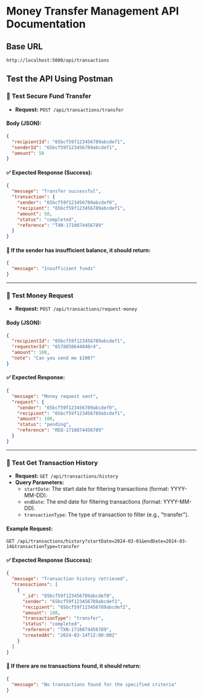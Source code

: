 # Money Transfer Management API Documentation

## Base URL
```
http://localhost:5000/api/transactions
```

## Test the API Using Postman

### 📌 Test Secure Fund Transfer
- **Request:** `POST /api/transactions/transfer`

#### Body (JSON):
```json
{
  "recipientId": "65bcf59f123456789abcdef1",
  "senderId": "65bcf59f123456789abcdef1",
  "amount": 50
}
```

#### ✅ Expected Response (Success):
```json
{
  "message": "Transfer successful",
  "transaction": {
    "sender": "65bcf59f123456789abcdef0",
    "recipient": "65bcf59f123456789abcdef1",
    "amount": 50,
    "status": "completed",
    "reference": "TXN-1710874456789"
  }
}
```

#### 🔴 If the sender has insufficient balance, it should return:
```json
{
  "message": "Insufficient funds"
}
```

---

### 📌 Test Money Request
- **Request:** `POST /api/transactions/request-money`

#### Body (JSON):
```json
{
  "recipientId": "65bcf59f123456789abcdef1",
  "requesterId": "6578858644848r4",
  "amount": 100,
  "note": "Can you send me $100?"
}
```

#### ✅ Expected Response:
```json
{
  "message": "Money request sent",
  "request": {
    "sender": "65bcf59f123456789abcdef0",
    "recipient": "65bcf59f123456789abcdef1",
    "amount": 100,
    "status": "pending",
    "reference": "REQ-1710874456789"
  }
}
```

---

### 📌 Test Get Transaction History
- **Request:** `GET /api/transactions/history`
- **Query Parameters:**
  - `startDate`: The start date for filtering transactions (format: YYYY-MM-DD).
  - `endDate`: The end date for filtering transactions (format: YYYY-MM-DD).
  - `transactionType`: The type of transaction to filter (e.g., "transfer").

#### Example Request:
```
GET /api/transactions/history?startDate=2024-03-01&endDate=2024-03-14&transactionType=transfer
```

#### ✅ Expected Response (Success):
```json
{
  "message": "Transaction history retrieved",
  "transactions": [
    {
      "_id": "65bcf59f123456789abcdef0",
      "sender": "65bcf59f123456789abcdef1",
      "recipient": "65bcf59f123456789abcdef2",
      "amount": 100,
      "transactionType": "transfer",
      "status": "completed",
      "reference": "TXN-1710874456789",
      "createdAt": "2024-03-14T12:00:00Z"
    }
  ]
}
```

#### 🔴 If there are no transactions found, it should return:
```json
{
  "message": "No transactions found for the specified criteria"
}
